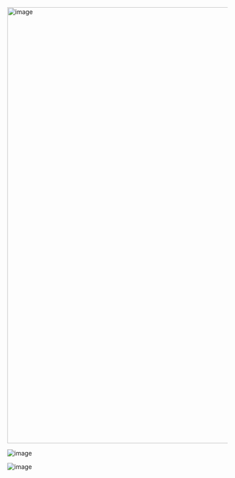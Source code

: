 <img width="997" alt="image" src="https://github.com/remidinishanth/distributed_systems/assets/19663316/19068e49-58f4-4b44-a5c8-21b2d95e0011">

![image](https://github.com/remidinishanth/distributed_systems/assets/19663316/c407eff2-7495-41ca-81ca-ae3d159457b8)

![image](https://github.com/remidinishanth/distributed_systems/assets/19663316/b3ea79dd-3ffb-46e5-89a5-ed671070788f)

